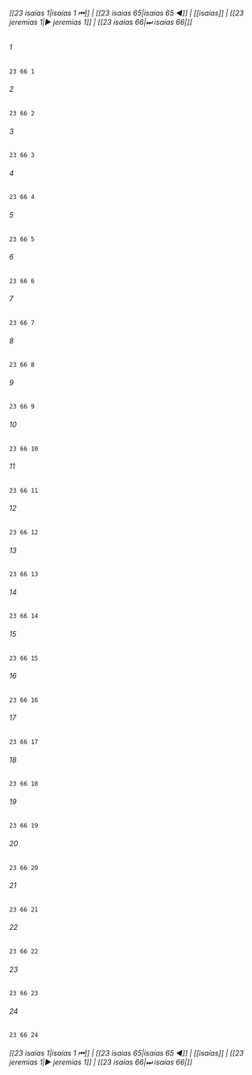 
###### [[23 isaías 1|isaías 1 ⏮]] | [[23 isaías 65|isaías 65 ◀]] | [[isaías]] | [[23 jeremias 1|▶ jeremias 1]] | [[23 isaías 66|⏭ isaías 66|]]

###### 1
``` verse
23 66 1 
```
###### 2
``` verse
23 66 2 
```
###### 3
``` verse
23 66 3 
```
###### 4
``` verse
23 66 4 
```
###### 5
``` verse
23 66 5 
```
###### 6
``` verse
23 66 6 
```
###### 7
``` verse
23 66 7 
```
###### 8
``` verse
23 66 8 
```
###### 9
``` verse
23 66 9 
```
###### 10
``` verse
23 66 10 
```
###### 11
``` verse
23 66 11 
```
###### 12
``` verse
23 66 12 
```
###### 13
``` verse
23 66 13 
```
###### 14
``` verse
23 66 14 
```
###### 15
``` verse
23 66 15 
```
###### 16
``` verse
23 66 16 
```
###### 17
``` verse
23 66 17 
```
###### 18
``` verse
23 66 18 
```
###### 19
``` verse
23 66 19 
```
###### 20
``` verse
23 66 20 
```
###### 21
``` verse
23 66 21 
```
###### 22
``` verse
23 66 22 
```
###### 23
``` verse
23 66 23 
```
###### 24
``` verse
23 66 24 
```

###### [[23 isaías 1|isaías 1 ⏮]] | [[23 isaías 65|isaías 65 ◀]] | [[isaías]] | [[23 jeremias 1|▶ jeremias 1]] | [[23 isaías 66|⏭ isaías 66|]]

